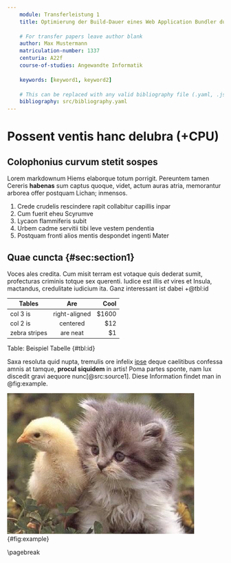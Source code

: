 ```yaml
---
    module: Transferleistung 1
    title: Optimierung der Build-Dauer eines Web Application Bundler durch Anpassung der Konfiguration und dessen Auswirkung auf den Entwicklungsprozess

    # For transfer papers leave author blank
    author: Max Mustermann
    matriculation-number: 1337
    centuria: A22f
    course-of-studies: Angewandte Informatik

    keywords: [keyword1, keyword2]
    
    # This can be replaced with any valid bibliography file (.yaml, .json, .bib)
    bibliography: src/bibliography.yaml
---
```


# Possent ventis hanc delubra (+CPU)

## Colophonius curvum stetit sospes

Lorem markdownum Hiems elaborque totum porrigit. Pereuntem tamen Cereris
**habenas** sum captus quoque, videt, actum auras atria, memorantur arborea
offer postquam Lichan; inmensos.

1. Crede crudelis rescindere rapit collabitur capillis inpar
2. Cum fuerit eheu Scyrumve
3. Lycaon flammiferis subit
4. Urbem cadme servitii tibi leve vestem pendentia
5. Postquam fronti alios mentis despondet ingenti Mater

## Quae cuncta {#sec:section1}

Voces ales credita. Cum misit terram est votaque quis dederat sumit, profecturas
criminis totque sex querenti. Iudice est illis *et* vires et Insula, mactandus,
credulitate iudicium ita. Ganz interessant ist dabei +@tbl:id

| Tables        |      Are      |  Cool |
|---------------|:-------------:|------:|
| col 3 is      | right-aligned | $1600 |
| col 2 is      |   centered    |   $12 |
| zebra stripes |   are neat    |    $1 |

Table: Beispiel Tabelle {#tbl:id}

Saxa resoluta quid nupta, tremulis ore infelix
[ipse](http://urbes-caede.org/siccaveratadversum) deque caelitibus confessa
amnis at tamque, **procul siquidem** in artis! Poma partes sponte, nam lux
discedit gravi aequore nunc[@src:source1]. Diese Information findet man in @fig:example.

![Beispiel Abbildung](src/images/example.jpeg){#fig:example}

\pagebreak
